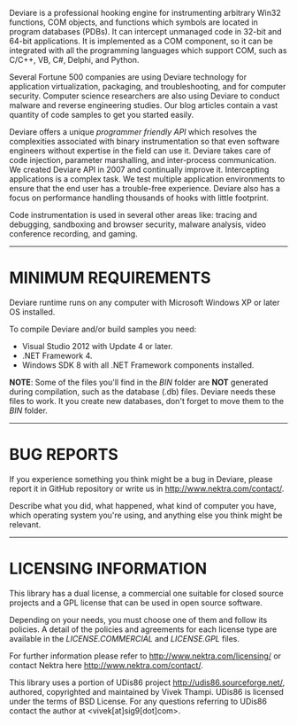 Deviare is a professional hooking engine for instrumenting arbitrary Win32
functions, COM objects, and functions which symbols are located in program
databases (PDBs). It can intercept unmanaged code in 32-bit and 64-bit
applications. It is implemented as a COM component, so it can be integrated
with all the programming languages which support COM, such as C/C++, VB, C#,
Delphi, and Python.

Several Fortune 500 companies are using Deviare technology for application
virtualization, packaging, and troubleshooting, and for computer security.
Computer science researchers are also using Deviare to conduct malware and
reverse engineering studies. Our blog articles contain a vast quantity of
code samples to get you started easily.

Deviare offers a unique *programmer friendly API* which resolves the
complexities associated with binary instrumentation so that even software
engineers without expertise in the field can use it. Deviare takes care of
code injection, parameter marshalling, and inter-process communication. We
created Deviare API in 2007 and continually improve it. Intercepting
applications is a complex task. We test multiple application environments to
ensure that the end user has a trouble-free experience. Deviare also has a
focus on performance handling thousands of hooks with little footprint.

Code instrumentation is used in several other areas like: tracing and
debugging, sandboxing and browser security, malware analysis, video
conference recording, and gaming.


----------------------
# MINIMUM REQUIREMENTS

Deviare runtime runs on any computer with Microsoft Windows XP or later OS
installed.

To compile Deviare and/or build samples you need:

- Visual Studio 2012 with Update 4 or later.
- .NET Framework 4.
- Windows SDK 8 with all .NET Framework components installed.


**NOTE**: Some of the files you'll find in the *BIN* folder are **NOT**
generated during compilation, such as the database (.db) files. Deviare
needs these files to work. It you create new databases, don't forget to
move them to the *BIN* folder.


-------------
# BUG REPORTS

If you experience something you think might be a bug in Deviare, please
report it in GitHub repository or write us in <http://www.nektra.com/contact/>.

Describe what you did, what happened, what kind of computer you have,
which operating system you're using, and anything else you think might
be relevant.


-----------------------
# LICENSING INFORMATION

This library has a dual license, a commercial one suitable for closed source
projects and a GPL license that can be used in open source software.

Depending on your needs, you must choose one of them and follow its policies.
A detail of the policies and agreements for each license type are available in
the *LICENSE.COMMERCIAL* and *LICENSE.GPL* files.

For further information please refer to <http://www.nektra.com/licensing/> or
contact Nektra here <http://www.nektra.com/contact/>.

This library uses a portion of UDis86 project <http://udis86.sourceforge.net/>,
authored, copyrighted and maintained by Vivek Thampi. UDis86 is licensed under
the terms of BSD License. For any questions referring to UDis86 contact the
author at <vivek[at]sig9[dot]com>.

